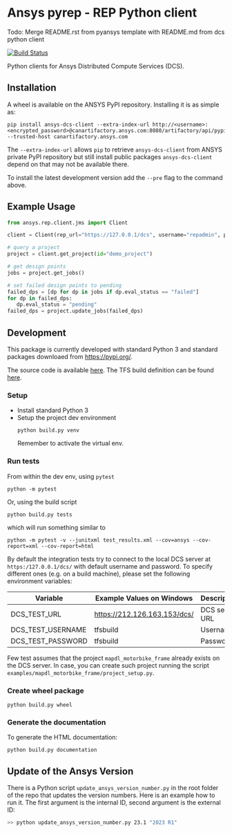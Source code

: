 # Ansys pyrep - REP Python client #

Todo: Merge README.rst from pyansys template with README.md from dcs python client

[![Build Status](https://tfs.ansys.com:8443/tfs/ANSYS_Development/ANSYS-CH/_apis/build/status/DCS/DCS%20Python%20Client%20Win64)](https://tfs.ansys.com:8443/tfs/ANSYS_Development/ANSYS-CH/_build/latest?definitionId=5619)


Python clients for Ansys Distributed Compute Services (DCS).

## Installation

A wheel is available on the ANSYS PyPI repository. Installing it is as simple as:

```
pip install ansys-dcs-client --extra-index-url http://<username>:<encrypted_password>@canartifactory.ansys.com:8080/artifactory/api/pypi/pypi/simple --trusted-host canartifactory.ansys.com
```

The `--extra-index-url` allows `pip` to retrieve ``ansys-dcs-client`` from ANSYS private PyPI repository but still install public packages ``ansys-dcs-client`` depend on that may not be available there.

To install the latest development version add the `--pre` flag to the command above.


## Example Usage

```python
from ansys.rep.client.jms import Client

client = Client(rep_url="https://127.0.0.1/dcs", username="repadmin", password="repadmin")

# query a project
project = client.get_project(id="demo_project")

# get design points
jobs = project.get_jobs()

# set failed design points to pending
failed_dps = [dp for dp in jobs if dp.eval_status == "failed"]
for dp in failed_dps:
   dp.eval_status = "pending"
failed_dps = project.update_jobs(failed_dps)
```

## Development 

This package is currently developed with standard Python 3 
and standard packages downloaed from https://pypi.org/.

The source code is available [here](ttps://tfs.ansys.com:8443/tfs/ANSYS_Development/ANSYS-CH/_git/dcs-client). The TFS build definition can be found [here](https://tfs.ansys.com:8443/tfs/ANSYS_Development/ANSYS-CH/ANSYS-CH%20Team/_build/index?definitionId=2540&_a=completed). 

### Setup 

* Install standard Python 3
* Setup the project dev environment
  ```
  python build.py venv
  ```
  Remember to activate the virtual env.

### Run tests

From within the dev env, using `pytest`

```
python -m pytest
```

Or, using the build script 
```
python build.py tests
```

which will run something similar to

```
python -m pytest -v --junitxml test_results.xml --cov=ansys --cov-report=xml --cov-report=html
```

By default the integration tests try to connect to the local DCS server at `https:/127.0.0.1/dcs/` with default username and password. To specify different ones (e.g. on a build machine), please set the following environment variables:

| Variable              | Example Values on Windows            | Description                        |
|-----------------------|--------------------------------------|------------------------------------|
| DCS_TEST_URL          | https://212.126.163.153/dcs/         | DCS server URL                     |
| DCS_TEST_USERNAME     | tfsbuild                             | Username                           |
| DCS_TEST_PASSWORD     | tfsbuild                             | Password                           |

Few test assumes that the project `mapdl_motorbike_frame` already exists on the DCS server. 
In case, you can create such project running the script `examples/mapdl_motorbike_frame/project_setup.py`.   

### Create wheel package
   
   ```
   python build.py wheel
   ```

### Generate the documentation

   To generate the HTML documentation:

   ```
   python build.py documentation
   ```

## Update of the Ansys Version

There is a Python script `update_ansys_version_number.py` in the root folder of the repo that updates the version numbers.
Here is an example how to run it. The first argument is the internal ID, second argument is the external ID:

``` bash
>> python update_ansys_version_number.py 23.1 "2023 R1" 
```